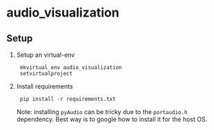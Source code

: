 # audio_visualization 

## Setup 
1. Setup an virtual-env  

        mkvirtual env audio_visualization
        setvirtualproject
        
2. Install requirements

        pip install -r requirements.txt

    Note: installing `pyAudio` can be tricky due to the `portaudio.h`
    dependency. Best way is to google how to install it for the host
    OS.
